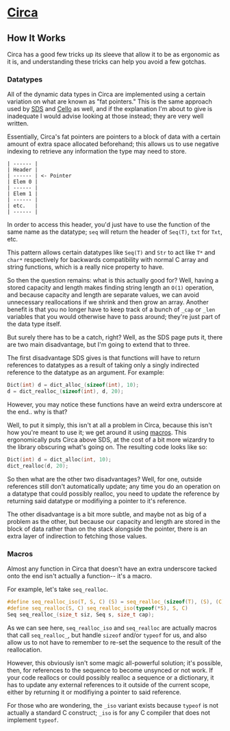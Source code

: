 # [Circa](../README.md)

## How It Works

Circa has a good few tricks up its sleeve that allow it to be as ergonomic as it
is, and understanding these tricks can help you avoid a few gotchas.

### Datatypes

All of the dynamic data types in Circa are implemented using a certain variation
on what are known as "fat pointers." This is the same approach used by
[SDS](https://github.com/antirez/sds) and
[Cello](http://libcello.org/learn/a-fat-pointer-library) as well, and if the
explanation I'm about to give is inadequate I would advise looking at those
instead; they are very well written.

Essentially, Circa's fat pointers are pointers to a block of data with a certain
amount of extra space allocated beforehand; this allows us to use negative
indexing to retrieve any information the type may need to store.

```
| ------ |
| Header |
| ------ | <- Pointer
| Elem 0 |
| ------ |
| Elem 1 |
| ------ |
| etc.   |
| ------ |
```

In order to access this header, you'd just have to use the function of the same
name as the datatype; `seq` will return the header of `Seq(T)`, `txt` for `Txt`,
etc.

This pattern allows certain datatypes like `Seq(T)` and `Str` to act like `T*`
and `char*` respectively for backwards compatibility with normal C array and
string functions, which is a really nice property to have.

So then the question remains: what is this actually good for? Well, having
a stored capacity and length makes finding string length an `O(1)` operation,
and because capacity and length are separate values, we can avoid unnecessary
reallocations if we shrink and then grow an array. Another benefit is that you
no longer have to keep track of a bunch of `_cap` or `_len` variables that you
would otherwise have to pass around; they're just part of the data type itself.

But surely there has to be a catch, right? Well, as the SDS page puts it, there
are two main disadvantage, but I'm going to extend that to three.

The first disadvantage SDS gives is that functions will have to return
references to datatypes as a result of taking only a singly indirected reference
to the datatype as an argument. For example:

```C
Dict(int) d = dict_alloc_(sizeof(int), 10);
d = dict_realloc_(sizeof(int), d, 20);
```

However, you may notice these functions have an weird extra underscore at the
end.. why is that?

Well, to put it simply, this isn't at all a problem in Circa, because this isn't
how you're meant to use it; we get around it using [macros](#macros).
This ergonomically puts Circa above SDS, at the cost of a bit more wizardry to
the library obscuring what's going on. The resulting code looks like so:

```C
Dict(int) d = dict_alloc(int, 10);
dict_realloc(d, 20);
```

So then what are the other two disadvantages? Well, for one, outside references
still don't automatically update; any time you do an operation on a datatype
that could possibly realloc, you need to update the reference by returning
said datatype or modifiying a pointer to it's reference.

The other disadvantage is a bit more subtle, and maybe not as big of a problem
as the other, but because our capacity and length are stored in the block of
data rather than on the stack alongside the pointer, there is an extra layer
of indirection to fetching those values.

### Macros

Almost any function in Circa that doesn't have an extra underscore tacked onto
the end isn't actually a function-- it's a macro.

For example, let's take `seq_realloc`.

```C
#define seq_realloc_iso(T, S, C) (S) = seq_realloc_(sizeof(T), (S), (C))
#define seq_realloc(S, C) seq_realloc_iso(typeof(*S), S, C)
Seq seq_realloc_(size_t siz, Seq s, size_t cap);
```

As we can see here, `seq_realloc_iso` and `seq_realloc` are actually macros that
call `seq_realloc_`, but handle `sizeof` and/or `typeof` for us, and also allow
us to not have to remember to re-set the sequence to the result of the
reallocation.

However, this obviously isn't some magic all-powerful solution; it's possible,
then, for references to the sequence to become unsynced or not work. If your
code reallocs or could possibly realloc a sequence or a dictionary, it has to
update any external references to it outside of the current scope, either by
returning it or modifiying a pointer to said reference.

For those who are wondering, the `_iso` variant exists because `typeof` is not
actually a standard C construct; `_iso` is for any C compiler that does not
implement `typeof`.
